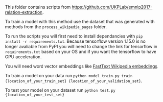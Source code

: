 This folder contains scripts from https://github.com/UKPLab/emnlp2017-relation-extraction.

To train a model with this method use the dataset that was generated with methods from the `process_wikipedia_pages` folder.

To run the scripts you will first need to install dependancies with `pip install -r requirements.txt`.
Because tensorflow version 1.15.0 is no longer avaliable from PyPI you will need to change the link for tensorflow in `requirements.txt` based on your OS and if you want
the tensorflow to have GPU acceleration.

You will need word vector embeddings like [FastText Wikipedia embeddings](https://fasttext.cc/docs/en/pretrained-vectors.html).

To train a model on your data run `python model_train.py train {location_of_your_train_set} {location_of_your_validation_set}`.

To test your model on your dataset run `python test.py {location_of_your_test_set}`